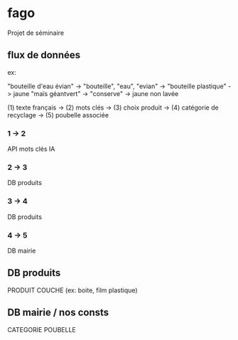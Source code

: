 # fago

Projet de séminaire

## flux de données

ex:

"bouteille d'eau évian" -> "bouteille", "eau", "evian" -> "bouteille plastique" -> jaune
"maïs géantvert" -> "conserve" -> jaune non lavée

(1) texte français -> (2) mots clés -> (3) choix produit -> (4) catégorie de recyclage -> (5) poubelle associée

### 1 -> 2

API mots clés IA

### 2 -> 3

DB produits

### 3 -> 4

DB produits

### 4 -> 5

DB mairie

## DB produits

PRODUIT
COUCHE (ex: boite, film plastique)

## DB mairie / nos consts

CATEGORIE
POUBELLE
